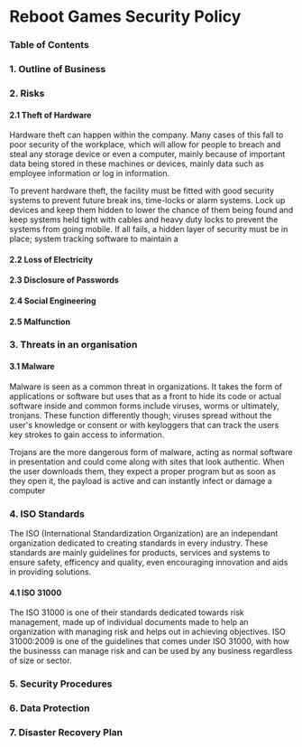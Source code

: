 # Reboot Games Security Policy

### Table of Contents

### 1. Outline of Business

### 2. Risks
#### 2.1 Theft of Hardware
Hardware theft can happen within the company. Many cases of this fall to poor security of the workplace, which will allow for people to breach and steal any storage device or even a computer, mainly because of important data being stored in these machines or devices, mainly data such as employee information or log in information.

To prevent hardware theft, the facility must be fitted with good security systems to prevent future break ins, time-locks or alarm systems. Lock up devices and keep them hidden to lower the chance of them being found and keep systems held tight with cables and heavy duty locks to prevent the systems from going mobile. If all fails, a hidden layer of security must be in place; system tracking software to maintain a 

#### 2.2 Loss of Electricity
#### 2.3 Disclosure of Passwords
#### 2.4 Social Engineering
#### 2.5 Malfunction

### 3. Threats in an organisation
#### 3.1 Malware
Malware is seen as a common threat in organizations. It takes the form of applications or software but uses that as a front to hide its code or actual software inside and common forms include viruses, worms or ultimately, tronjans. These function differently though; viruses spread without the user's knowledge or consent or with keyloggers that can track the users key strokes to gain access to information.

Trojans are the more dangerous form of malware, acting as normal software in presentation and could come along with sites that look authentic. When the user downloads them, they expect a proper program but as soon as they open it, the payload is active and can instantly infect or damage a computer 

### 4. ISO Standards
The ISO (International Standardization Organization) are an independant organization dedicated to creating standards in every industry. These standards are mainly guidelines for products, services and systems to ensure safety, efficency and quality, even encouraging innovation and aids in providing solutions.

#### 4.1 ISO 31000
The ISO 31000 is one of their standards dedicated towards risk management, made up of individual documents made to help an organization with managing risk and helps out in achieving objectives. ISO 31000:2009 is one of the guidelines that comes under ISO 31000, with how the businesss can manage risk and can be used by any business regardless of size or sector.

### 5. Security Procedures

### 6. Data Protection

### 7. Disaster Recovery Plan

